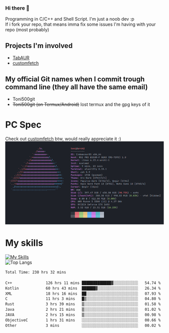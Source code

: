 ### Hi there 👋

Programming in C/C++ and Shell Script. I'm just a noob dev :p\
If i fork your repo, that means imma fix some issues I'm having with your repo (most probably)

## Projects I'm involved
 - [TabAUR](https://github.com/BurntRanch/TabAUR)
 - [customfetch](https://github.com/Toni500github/customfetch)

## My official Git names when I commit trough command line (they all have the same email)
* Toni500git
* ~~Toni500git (on Termux/Android)~~ lost termux and the gpg keys of it

# PC Spec
Check out [customfetch](https://github.com/Toni500github/customfetch) btw, would really appreciate it :)
![screenshot.png](https://github.com/Toni500github/customfetch/raw/main/screenshot.png)

# My skills
[![My Skills](https://skillicons.dev/icons?i=cpp,bash,androidstudio,arch,linux&theme=light)](https://skillicons.dev)\
![Top Langs](https://github-readme-stats.vercel.app/api/top-langs/?username=Toni500github&layout=compact)

<!--START_SECTION:waka-->

```txt
Total Time: 230 hrs 32 mins

C++               126 hrs 11 mins █████████████▓░░░░░░░░░░░   54.74 %
Kotlin            60 hrs 43 mins  ██████▓░░░░░░░░░░░░░░░░░░   26.34 %
XML               18 hrs 16 mins  ██░░░░░░░░░░░░░░░░░░░░░░░   07.93 %
C                 11 hrs 3 mins   █▒░░░░░░░░░░░░░░░░░░░░░░░   04.80 %
Rust              3 hrs 39 mins   ▒░░░░░░░░░░░░░░░░░░░░░░░░   01.58 %
Java              2 hrs 21 mins   ▒░░░░░░░░░░░░░░░░░░░░░░░░   01.02 %
JAVA              2 hrs 15 mins   ▒░░░░░░░░░░░░░░░░░░░░░░░░   00.98 %
ObjectiveC        1 hrs 31 mins   ░░░░░░░░░░░░░░░░░░░░░░░░░   00.66 %
Other             3 mins          ░░░░░░░░░░░░░░░░░░░░░░░░░   00.02 %
```

<!--END_SECTION:waka-->
